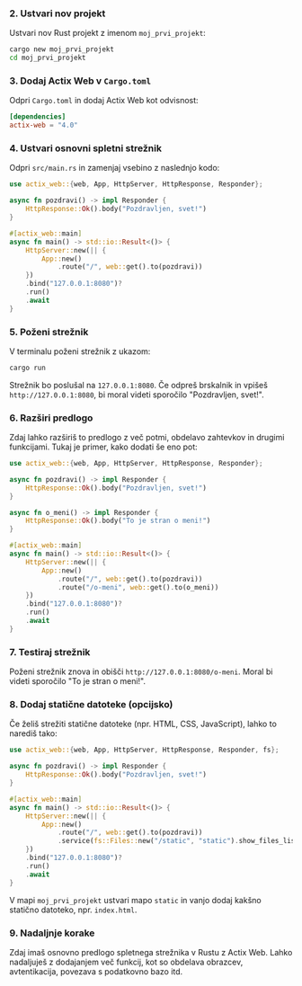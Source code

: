 ### 2. Ustvari nov projekt

Ustvari nov Rust projekt z imenom `moj_prvi_projekt`:

```bash
cargo new moj_prvi_projekt
cd moj_prvi_projekt
```

### 3. Dodaj Actix Web v `Cargo.toml`

Odpri `Cargo.toml` in dodaj Actix Web kot odvisnost:

```toml
[dependencies]
actix-web = "4.0"
```

### 4. Ustvari osnovni spletni strežnik

Odpri `src/main.rs` in zamenjaj vsebino z naslednjo kodo:

```rust
use actix_web::{web, App, HttpServer, HttpResponse, Responder};

async fn pozdravi() -> impl Responder {
    HttpResponse::Ok().body("Pozdravljen, svet!")
}

#[actix_web::main]
async fn main() -> std::io::Result<()> {
    HttpServer::new(|| {
        App::new()
            .route("/", web::get().to(pozdravi))
    })
    .bind("127.0.0.1:8080")?
    .run()
    .await
}
```

### 5. Poženi strežnik

V terminalu poženi strežnik z ukazom:

```bash
cargo run
```

Strežnik bo poslušal na `127.0.0.1:8080`. Če odpreš brskalnik in vpišeš `http://127.0.0.1:8080`, bi moral videti sporočilo "Pozdravljen, svet!".

### 6. Razširi predlogo

Zdaj lahko razširiš to predlogo z več potmi, obdelavo zahtevkov in drugimi funkcijami. Tukaj je primer, kako dodati še eno pot:

```rust
use actix_web::{web, App, HttpServer, HttpResponse, Responder};

async fn pozdravi() -> impl Responder {
    HttpResponse::Ok().body("Pozdravljen, svet!")
}

async fn o_meni() -> impl Responder {
    HttpResponse::Ok().body("To je stran o meni!")
}

#[actix_web::main]
async fn main() -> std::io::Result<()> {
    HttpServer::new(|| {
        App::new()
            .route("/", web::get().to(pozdravi))
            .route("/o-meni", web::get().to(o_meni))
    })
    .bind("127.0.0.1:8080")?
    .run()
    .await
}
```

### 7. Testiraj strežnik

Poženi strežnik znova in obišči `http://127.0.0.1:8080/o-meni`. Moral bi videti sporočilo "To je stran o meni!".

### 8. Dodaj statične datoteke (opcijsko)

Če želiš strežiti statične datoteke (npr. HTML, CSS, JavaScript), lahko to narediš tako:

```rust
use actix_web::{web, App, HttpServer, HttpResponse, Responder, fs};

async fn pozdravi() -> impl Responder {
    HttpResponse::Ok().body("Pozdravljen, svet!")
}

#[actix_web::main]
async fn main() -> std::io::Result<()> {
    HttpServer::new(|| {
        App::new()
            .route("/", web::get().to(pozdravi))
            .service(fs::Files::new("/static", "static").show_files_listing())
    })
    .bind("127.0.0.1:8080")?
    .run()
    .await
}
```

V mapi `moj_prvi_projekt` ustvari mapo `static` in vanjo dodaj kakšno statično datoteko, npr. `index.html`.

### 9. Nadaljnje korake

Zdaj imaš osnovno predlogo spletnega strežnika v Rustu z Actix Web. Lahko nadaljuješ z dodajanjem več funkcij, kot so obdelava obrazcev, avtentikacija, povezava s podatkovno bazo itd.
